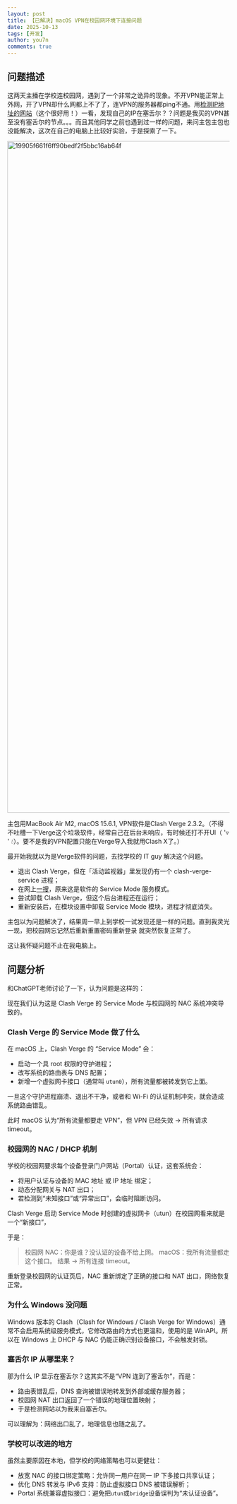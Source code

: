 ```yaml
---
layout: post
title: 【已解决】macOS VPN在校园网环境下连接问题
date: 2025-10-13
tags: [开发]
author: you7n
comments: true
---
```


## 问题描述

这两天主播在学校连校园网，遇到了一个非常之诡异的现象。不开VPN能正常上外网，开了VPN却什么网都上不了了，连VPN的服务器都ping不通。用[检测IP地址的网站](https://www.ipjiance.com)（这个很好用！）一看，发现自己的IP在塞舌尔？？问题是我买的VPN甚至没有塞舌尔的节点。。。而且其他同学之前也遇到过一样的问题，来问主包主包也没能解决，这次在自己的电脑上比较好实验，于是探索了一下。

<img width="1644" height="1522" alt="19905f661f6ff90bedf2f5bbc16ab64f" src="https://github.com/user-attachments/assets/9f85b371-01b9-45bb-b64a-1b094d8b302c" />

主包用MacBook Air M2, macOS 15.6.1, VPN软件是Clash Verge 2.3.2。（不得不吐槽一下Verge这个垃圾软件，经常自己在后台未响应，有时候还打不开UI（ '▿ ' 💧）。要不是我的VPN配置只能在Verge导入我就用Clash X了。）

最开始我就以为是Verge软件的问题，去找学校的 IT guy 解决这个问题。

- 退出 Clash Verge，但在「活动监视器」里发现仍有一个 clash-verge-service 进程；
- 在网上[一搜](https://github.com/clash-verge-rev/clash-verge-rev/issues/1613#issuecomment-2307628654)，原来这是软件的 Service Mode 服务模式。
- 尝试卸载 Clash Verge，但这个后台进程还在运行；
- 重新安装后，在模块设置中卸载 Service Mode 模块，进程才彻底消失。

主包以为问题解决了，结果周一早上到学校一试发现还是一样的问题。直到我灵光一现，把校园网忘记然后重新重置密码重新登录 就突然恢复正常了。

这让我怀疑问题不止在我电脑上。

## 问题分析

和ChatGPT老师讨论了一下，认为问题是这样的：

现在我们认为这是 Clash Verge 的 Service Mode 与校园网的 NAC 系统冲突导致的。

### Clash Verge 的 Service Mode 做了什么

在 macOS 上，Clash Verge 的 “Service Mode” 会：
- 启动一个具 root 权限的守护进程；
- 改写系统的路由表与 DNS 配置；
- 新增一个虚拟网卡接口（通常叫 `utun0`），所有流量都被转发到它上面。

一旦这个守护进程崩溃、退出不干净，或者和 Wi-Fi 的认证机制冲突，就会造成系统路由错乱。

此时 macOS 认为“所有流量都要走 VPN”，但 VPN 已经失效 → 所有请求 timeout。

### 校园网的 NAC / DHCP 机制

学校的校园网要求每个设备登录门户网站（Portal）认证，这套系统会：

- 将用户认证与设备的 MAC 地址 或 IP 地址 绑定；
- 动态分配网关与 NAT 出口；
- 若检测到“未知接口”或“异常出口”，会临时阻断访问。

Clash Verge 启动 Service Mode 时创建的虚拟网卡（utun）在校园网看来就是一个“新接口”，

于是：

> 校园网 NAC：你是谁？没认证的设备不给上网。
> macOS：我所有流量都走这个接口。
> 结果 → 所有连接 timeout。

重新登录校园网的认证页后，NAC 重新绑定了正确的接口和 NAT 出口，网络恢复正常。

### 为什么 Windows 没问题

Windows 版本的 Clash（Clash for Windows / Clash Verge for Windows）通常不会启用系统级服务模式，它修改路由的方式也更温和，使用的是 WinAPI。所以在 Windows 上 DHCP 与 NAC 仍能正确识别设备接口，不会触发封锁。

### 塞舌尔 IP 从哪里来？

那为什么 IP 显示在塞舌尔？这其实不是“VPN 连到了塞舌尔”，而是：

- 路由表错乱后，DNS 查询被错误地转发到外部或缓存服务器；
- 校园网 NAT 出口返回了一个错误的地理位置映射；
- 于是检测网站以为我来自塞舌尔。

可以理解为：网络出口乱了，地理信息也随之乱了。

### 学校可以改进的地方

虽然主要原因在本地，但学校的网络策略也可以更健壮：

- 放宽 NAC 的接口绑定策略：允许同一用户在同一 IP 下多接口共享认证；
- 优化 DNS 转发与 IPv6 支持：防止虚拟接口 DNS 被错误解析；
- Portal 系统兼容虚拟接口：避免把`utun`或`bridge`设备误判为“未认证设备”。
